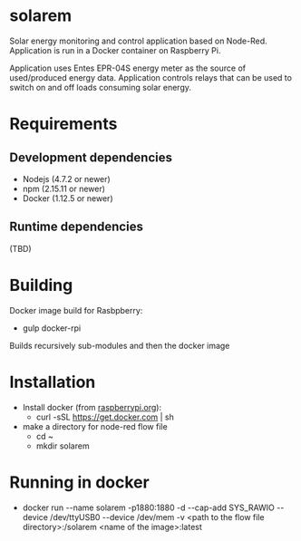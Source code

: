 # solarem
Solar energy monitoring and control application based on Node-Red.
Application is run in a Docker container on Raspberry Pi.

Application uses Entes EPR-04S energy meter as the source of used/produced energy data.
Application controls relays that can be used to switch on and off loads consuming solar energy.

# Requirements

## Development dependencies
 * Nodejs (4.7.2 or newer)
 * npm (2.15.11 or newer)
 * Docker (1.12.5 or newer)

## Runtime dependencies

(TBD)

# Building
Docker image build for Rasbpberry:
 * gulp docker-rpi

Builds recursively sub-modules and then the docker image

# Installation
 * Install docker (from [raspberrypi.org](https://www.raspberrypi.org/blog/docker-comes-to-raspberry-pi/)):
   * curl -sSL https://get.docker.com | sh
 * make a directory for node-red flow file
   * cd ~
   * mkdir solarem

# Running in docker
 * docker run --name solarem -p1880:1880 -d --cap-add SYS_RAWIO --device /dev/ttyUSB0 --device /dev/mem -v &lt;path to the flow file directory&gt;:/solarem &lt;name of the image&gt;:latest
